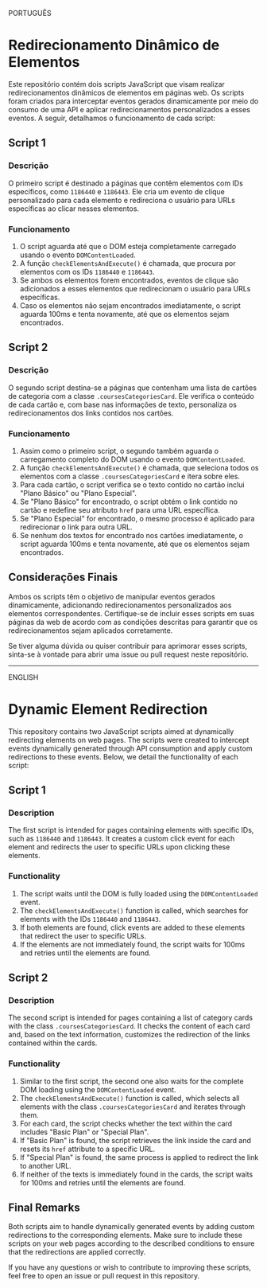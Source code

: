 PORTUGUÊS

# Redirecionamento Dinâmico de Elementos

Este repositório contém dois scripts JavaScript que visam realizar redirecionamentos dinâmicos de elementos em páginas web. Os scripts foram criados para interceptar eventos gerados dinamicamente por meio do consumo de uma API e aplicar redirecionamentos personalizados a esses eventos. A seguir, detalhamos o funcionamento de cada script:

## Script 1

### Descrição

O primeiro script é destinado a páginas que contêm elementos com IDs específicos, como `1186440` e `1186443`. Ele cria um evento de clique personalizado para cada elemento e redireciona o usuário para URLs específicas ao clicar nesses elementos.

### Funcionamento

1. O script aguarda até que o DOM esteja completamente carregado usando o evento `DOMContentLoaded`.
2. A função `checkElementsAndExecute()` é chamada, que procura por elementos com os IDs `1186440` e `1186443`.
3. Se ambos os elementos forem encontrados, eventos de clique são adicionados a esses elementos que redirecionam o usuário para URLs específicas.
4. Caso os elementos não sejam encontrados imediatamente, o script aguarda 100ms e tenta novamente, até que os elementos sejam encontrados.

## Script 2

### Descrição

O segundo script destina-se a páginas que contenham uma lista de cartões de categoria com a classe `.coursesCategoriesCard`. Ele verifica o conteúdo de cada cartão e, com base nas informações de texto, personaliza os redirecionamentos dos links contidos nos cartões.

### Funcionamento

1. Assim como o primeiro script, o segundo também aguarda o carregamento completo do DOM usando o evento `DOMContentLoaded`.
2. A função `checkElementsAndExecute()` é chamada, que seleciona todos os elementos com a classe `.coursesCategoriesCard` e itera sobre eles.
3. Para cada cartão, o script verifica se o texto contido no cartão inclui "Plano Básico" ou "Plano Especial".
4. Se "Plano Básico" for encontrado, o script obtém o link contido no cartão e redefine seu atributo `href` para uma URL específica.
5. Se "Plano Especial" for encontrado, o mesmo processo é aplicado para redirecionar o link para outra URL.
6. Se nenhum dos textos for encontrado nos cartões imediatamente, o script aguarda 100ms e tenta novamente, até que os elementos sejam encontrados.

## Considerações Finais

Ambos os scripts têm o objetivo de manipular eventos gerados dinamicamente, adicionando redirecionamentos personalizados aos elementos correspondentes. Certifique-se de incluir esses scripts em suas páginas da web de acordo com as condições descritas para garantir que os redirecionamentos sejam aplicados corretamente.

Se tiver alguma dúvida ou quiser contribuir para aprimorar esses scripts, sinta-se à vontade para abrir uma issue ou pull request neste repositório.

<hr>
ENGLISH

# Dynamic Element Redirection

This repository contains two JavaScript scripts aimed at dynamically redirecting elements on web pages. The scripts were created to intercept events dynamically generated through API consumption and apply custom redirections to these events. Below, we detail the functionality of each script:

## Script 1

### Description

The first script is intended for pages containing elements with specific IDs, such as `1186440` and `1186443`. It creates a custom click event for each element and redirects the user to specific URLs upon clicking these elements.

### Functionality

1. The script waits until the DOM is fully loaded using the `DOMContentLoaded` event.
2. The `checkElementsAndExecute()` function is called, which searches for elements with the IDs `1186440` and `1186443`.
3. If both elements are found, click events are added to these elements that redirect the user to specific URLs.
4. If the elements are not immediately found, the script waits for 100ms and retries until the elements are found.

## Script 2

### Description

The second script is intended for pages containing a list of category cards with the class `.coursesCategoriesCard`. It checks the content of each card and, based on the text information, customizes the redirection of the links contained within the cards.

### Functionality

1. Similar to the first script, the second one also waits for the complete DOM loading using the `DOMContentLoaded` event.
2. The `checkElementsAndExecute()` function is called, which selects all elements with the class `.coursesCategoriesCard` and iterates through them.
3. For each card, the script checks whether the text within the card includes "Basic Plan" or "Special Plan".
4. If "Basic Plan" is found, the script retrieves the link inside the card and resets its `href` attribute to a specific URL.
5. If "Special Plan" is found, the same process is applied to redirect the link to another URL.
6. If neither of the texts is immediately found in the cards, the script waits for 100ms and retries until the elements are found.

## Final Remarks

Both scripts aim to handle dynamically generated events by adding custom redirections to the corresponding elements. Make sure to include these scripts on your web pages according to the described conditions to ensure that the redirections are applied correctly.

If you have any questions or wish to contribute to improving these scripts, feel free to open an issue or pull request in this repository.
